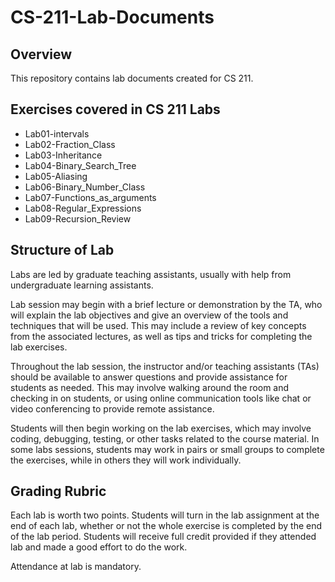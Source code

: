 # CS-211-Lab-Documents

## Overview

This repository contains lab documents created for CS 211.

## Exercises covered in CS 211 Labs

- Lab01-intervals
- Lab02-Fraction_Class
- Lab03-Inheritance
- Lab04-Binary_Search_Tree
- Lab05-Aliasing
- Lab06-Binary_Number_Class
- Lab07-Functions_as_arguments
- Lab08-Regular_Expressions
- Lab09-Recursion_Review

## Structure of Lab
Labs are led by graduate teaching assistants, usually with help from undergraduate learning assistants. 

Lab session may begin with a brief lecture or demonstration by the TA, who will explain the lab objectives and give an overview of the tools and techniques that will be used. This may include a review of key concepts from the associated lectures, as well as tips and tricks for completing the lab exercises.

Throughout the lab session, the instructor and/or teaching assistants (TAs) should be available to answer questions and provide assistance for students as needed. This may involve walking around the room and checking in on students, or using online communication tools like chat or video conferencing to provide remote assistance.

Students will then begin working on the lab exercises, which may involve coding, debugging, testing, or other tasks related to the course material. In some labs sessions, students may work in pairs or small groups to complete the exercises, while in others they will work individually.

## Grading Rubric

Each lab is worth two points. Students will turn in the lab assignment at the end of each lab, whether or not the whole exercise is completed by the end of the lab period. Students will receive full credit provided if they attended lab and made a good effort to do the work. 

Attendance at lab is mandatory. 
